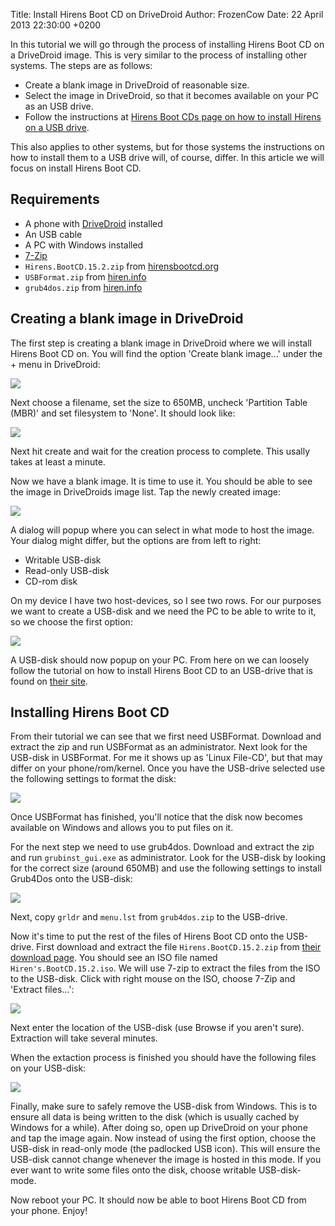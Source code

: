 Title: Install Hirens Boot CD on DriveDroid
Author: FrozenCow
Date: 22 April 2013 22:30:00 +0200

In this tutorial we will go through the process of installing Hirens Boot CD on a DriveDroid image. This is very similar to the process of installing other systems. The steps are as follows:

* Create a blank image in DriveDroid of reasonable size.
* Select the image in DriveDroid, so that it becomes available on your PC as an USB drive.
* Follow the instructions at [Hirens Boot CDs page on how to install Hirens on a USB drive](http://www.hiren.info/pages/bootcd-on-usb-disk).

This also applies to other systems, but for those systems the instructions on how to install them to a USB drive will, of course, differ. In this article we will focus on install Hirens Boot CD.

## Requirements

* A phone with [DriveDroid](/projects/drivedroid) installed
* An USB cable
* A PC with Windows installed
* [7-Zip](http://www.7-zip.org/)
* `Hirens.BootCD.15.2.zip` from [hirensbootcd.org](http://www.hirensbootcd.org/download/)
* `USBFormat.zip` from [hiren.info](http://www.hiren.info/pages/bootcd-on-usb-disk)
* `grub4dos.zip` from [hiren.info](http://www.hiren.info/pages/bootcd-on-usb-disk)

## Creating a blank image in DriveDroid

The first step is creating a blank image in DriveDroid where we will install Hirens Boot CD on. You will find the option 'Create blank image...' under the + menu in DriveDroid:

<img src="install-hirensbootcd-on-drivedroid/01-createimage.png" class="box" />

Next choose a filename, set the size to 650MB, uncheck 'Partition Table (MBR)' and set filesystem to 'None'. It should look like:

<img src="install-hirensbootcd-on-drivedroid/02-createimage.png" class="box" />

Next hit create and wait for the creation process to complete. This usally takes at least a minute.

Now we have a blank image. It is time to use it. You should be able to see the image in DriveDroids image list. Tap the newly created image:

<img src="install-hirensbootcd-on-drivedroid/03-useimage.png" class="box" />

A dialog will popup where you can select in what mode to host the image. Your dialog might differ, but the options are from left to right:

* Writable USB-disk
* Read-only USB-disk
* CD-rom disk

On my device I have two host-devices, so I see two rows. For our purposes we want to create a USB-disk and we need the PC to be able to write to it, so we choose the first option:

<img src="install-hirensbootcd-on-drivedroid/04-useusb.png" class="box" />

A USB-disk should now popup on your PC. From here on we can loosely follow the tutorial on how to install Hirens Boot CD to an USB-drive that is found on [their site](http://www.hiren.info/pages/bootcd-on-usb-disk).

## Installing Hirens Boot CD

From their tutorial we can see that we first need USBFormat. Download and extract the zip and run USBFormat as an administrator. Next look for the USB-disk in USBFormat. For me it shows up as 'Linux File-CD', but that may differ on your phone/rom/kernel. Once you have the USB-drive selected use the following settings to format the disk:

<img src="install-hirensbootcd-on-drivedroid/05-formatusb.png" class="box" />

Once USBFormat has finished, you'll notice that the disk now becomes available on Windows and allows you to put files on it.

For the next step we need to use grub4dos. Download and extract the zip and run `grubinst_gui.exe` as administrator. Look for the USB-disk by looking for the correct size (around 650MB) and use the following settings to install Grub4Dos onto the USB-disk:

<img src="install-hirensbootcd-on-drivedroid/06-installgrub.png" class="box" />

Next, copy `grldr` and `menu.lst` from `grub4dos.zip` to the USB-drive.

Now it's time to put the rest of the files of Hirens Boot CD onto the USB-drive. First download and extract the file `Hirens.BootCD.15.2.zip` from [their download page](http://www.hirensbootcd.org/download/). You should see an ISO file named `Hiren's.BootCD.15.2.iso`. We will use 7-zip to extract the files from the ISO to the USB-disk. Click with right mouse on the ISO, choose 7-Zip and 'Extract files...':

<img src="install-hirensbootcd-on-drivedroid/07-extractiso.png" class="box" />

Next enter the location of the USB-disk (use Browse if you aren't sure). Extraction will take several minutes.

When the extaction process is finished you should have the following files on your USB-disk:

<img src="install-hirensbootcd-on-drivedroid/08-usbcontent.png" class="box" />

Finally, make sure to safely remove the USB-disk from Windows. This is to ensure all data is being written to the disk (which is usually cached by Windows for a while). After doing so, open up DriveDroid on your phone and tap the image again. Now instead of using the first option, choose the USB-disk in read-only mode (the padlocked USB icon). This will ensure the USB-disk cannot change whenever the image is hosted in this mode. If you ever want to write some files onto the disk, choose writable USB-disk-mode.

Now reboot your PC. It should now be able to boot Hirens Boot CD from your phone. Enjoy!
